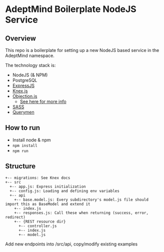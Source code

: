 # AdeptMind Boilerplate NodeJS Service

## Overview

This repo is a boilerplate for setting up a new NodeJS based service in the AdeptMind namespace.

The technology stack is:
- NodeJS (& NPM)
- PostgreSQL
- [ExpressJS](https://expressjs.com/en/guide/routing.html)
- [Knex.js](http://knexjs.org/)
- [Objection.js](http://vincit.github.io/objection.js/)
  - [See here for more info](https://dev.to/aspittel/objection--knex--painless-postgresql-in-your-node-app--6n6)
- [SASS](https://sass-lang.com/guide)
- [Querymen](https://github.com/diegohaz/querymen)

## How to run

- Install node & npm
- `npm install`
- `npm run`

## Structure

```
+-- migrations: See Knex docs
+-- src
  +-- app.js: Express initialization
  +-- config.js: Loading and defining env variables
  +-- api
    +-- base.model.js: Every subdirectory's model.js file should import this as BaseModel and extend it
    +-- index.js
    +-- responses.js: Call these when returning (success, error, redirect)
    +-- {REST resource dir}
      +-- controller.js
      +-- index.js
      +-- model.js
```
Add new endpoints into /src/api, copy/modify existing examples
